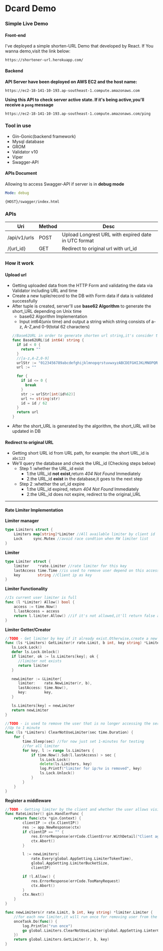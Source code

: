 # Dcard Demo

### Simple Live Demo

#### Front-end

I've deployed a simple shorten-URL Demo that developed by React. If You wanna demo,visit the link below:

```url
https://shortener-url.herokuapp.com/
```



#### Backend

**API Server have been deployed on AWS EC2 and the host name:**

```
https://ec2-18-141-10-193.ap-southeast-1.compute.amazonaws.com
```

**Using this API to check server active state. If it's being active,you'll receive a `pong` message**

```
https://ec2-18-141-10-193.ap-southeast-1.compute.amazonaws.com/ping
```

### Tool in use

* Gin-Gonic(backend framework)
* Mysql database 
* GROM
* Validator v10 
* Viper
* Swagger-API

#### APIs Document

Allowing to access Swagger-API if server is in **debug mode**

```yaml
Mode: debug
```

```
{HOST}/swagger/index.html
```

### APIs
|Uri|Method|Desc|
|---|---|---|
|/api/v1/urls|POST|Upload Longrest URL with expired date in UTC format|
|/{url_id}|GET|Redirect to original url with url_id|

### How it work
#### Upload url
* Getting uploaded data from the HTTP Form and validating  the data via Validator including URL and time
* Create a new tuple/record to the DB with Form data if data is validated successfully
* After tuple is created, server'll use **base62 Algorithm** to generate the short_URL depending on Unix time
  * base62 Algorithm Implementation
  * Input int64(unix time) and output a string which string consists of a-z, A-Z,and 0-9(total 62 characters) 
  ```go
  //Base62URL in order to generate shorten url string,it's consider to use base 62 approach(6byte)
  func Base62URL(id int64) string {
    if id < 0 {
      return ""
    }
    //[a-z,A-Z,0-9]
    urlStr := "0123456789abcdefghijklmnopqrstuvwxyzABCDEFGHIJKLMNOPQRSTUVWXYZ" //total 62 character
    url := ""
  
    for {
      if id <= 0 {
        break
      }
      str := urlStr[int(id%62)]
      url += string(str)
      id = id / 62
    }
    return url
  }
  ```
* After the short_URL is generated by the algorithm, the short_URL will be updated in DB

#### Redirect to original URL
* Getting short URL id from URL path, for example: the short URL_id is `abc123`
* We'll query the database and check the URL_id (Checking steps below)
  * Step 1 :whether the URL_id exist
    * 1.the URL_id **not exist**,return *404 Not Found* Immediately
    * 2.the URL_id **exist** in the database,it goes to the next step
  * Step 2 :whether the url_id expire
    * 1.the URL_id expired, return *404 Not Found* Immediately
    * 2.the URL_id does not expire, redirect to the original_URL

---

#### Rate Limiter Implementation

**Limiter manager**

```go
type Limiters struct {
	Limiters map[string]*Limiter //All available limiter by client id
	Lock     sync.Mutex //avoid race condtion when RW limiter list
}
```

**Limiter**

```go
type Limiter struct {
	limiter    *rate.Limiter //rate limiter for this key
	lastAccess time.Time //is used to remove user depend on this accessing time
	key        string //Client ip as key
}
```

**Limiter Functionality**

```go
//Is current user limiter is full
func (l *Limiter) Allow() bool {
	access := time.Now()
	l.lastAccess = access
	return l.limiter.Allow() //if it's not allowed,it'll return false and server'll return error message
}
```

**Limiter Getter/Creator**

```go
//TODO - Get limiter by key if it already exist.Otherwise,create a new one by client ip
func (ls *Limiters) GetLimiter(r rate.Limit, b int, key string) *Limiter {
   ls.Lock.Lock()
   defer ls.Lock.Unlock()
   if limiter, ok := ls.Limiters[key]; ok {
      //limiter not exists
      return limiter
   }

   newLimiter := &Limiter{
      limiter:    rate.NewLimiter(r, b),
      lastAccess: time.Now(),
      key:        key,
   }

   ls.Limiters[key] = newLimiter
   return newLimiter
}
```

```go
//TODO - is used to remove the user that is no longer accessing the server
//Up to 1 minute
func (ls *Limiters) ClearNotUseLimiter(sec time.Duration) {
	for {
		time.Sleep(sec) //for now just set 1-minutes for testing
		//for all limiter
		for key, l := range ls.Limiters {
			if time.Now().Sub(l.lastAccess) > sec {
				ls.Lock.Lock()
				delete(ls.Limiters, key)
				log.Printf("limiter for ip:%v is removed", key)
				ls.Lock.Unlock()
			}
		}
	}
}
```

**Register a middleware**

```go
//TODO - Getting limiter by the client and whether the user allows visiting the server
func RateLimiter() gin.HandlerFunc {
	return func(ctx *gin.Context) {
		clientIP := ctx.ClientIP()
		res := app.NewResponse(ctx)
		if clientIP == "" {
			res.ErrorResponse(errCode.ClientError.WithDetail("Client agent info not found or error"))
			ctx.Abort()
		}

		l := newLimiters(
			rate.Every(global.AppSetting.LimiterTokenTime),
			global.AppSetting.LimiterBucketSize,
			clientIP)

		if !l.Allow() {
			res.ErrorResponse(errCode.TooManyRequest)
			ctx.Abort()
		}
		ctx.Next()
	}
}
```

```go
func newLimiters(r rate.Limit, b int, key string) *limiter.Limiter {
    //for each new limiter,it will run once for removing user from the list
	onceTask.Do(func() { 
		log.Println("run once")
		go global.Limiters.ClearNotUseLimiter(global.AppSetting.LimterClearTime)
	})
	return global.Limiters.GetLimiter(r, b, key)
}

```

